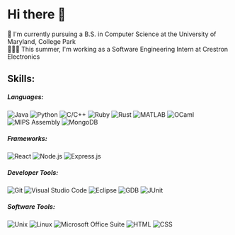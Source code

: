 # Hi there 👋

📕 I'm currently pursuing a B.S. in Computer Science at the University of Maryland, College Park <br />
👨🏽‍💻 This summer, I'm working as a Software Engineering Intern at Crestron Electronics

## Skills:

##### Languages: <br />
![Java](https://img.shields.io/badge/-Java-007396?style=flat&logo=java)
![Python](https://img.shields.io/badge/-Python-ffde57?style=flat&logo=python)
![C/C++](https://img.shields.io/badge/-C/C%2B%2B-00599C?style=flat&logo=c)
![Ruby](https://img.shields.io/badge/-Ruby-CC342D?style=flat&logo=ruby)
![Rust](https://img.shields.io/badge/-Rust-000000?style=flat&logo=rust)
![MATLAB](https://img.shields.io/badge/-MATLAB-0076A8?style=flat&logo=mathworks)
![OCaml](https://img.shields.io/badge/-OCaml-ffc0cb?style=flat&logo=ocaml)
![MIPS Assembly](https://img.shields.io/badge/-MIPS%20Assembly-0076A8?style=flat)
![MongoDB](https://img.shields.io/badge/-MongoDB-ffd700?style=flat&logo=mongodb)

##### Frameworks: <br />
![React](https://img.shields.io/badge/-React-ffa500?style=flat&logo=react)
![Node.js](https://img.shields.io/badge/-Node.js-ffb6c1?style=flat&logo=node.js)
![Express.js](https://img.shields.io/badge/-Express.js-000000?style=flat&logo=express)

##### Developer Tools: <br />
![Git](https://img.shields.io/badge/-Git-bdb76b?style=flat&logo=git)
![Visual Studio Code](https://img.shields.io/badge/-Visual%20Studio%20Code-007ACC?style=flat&logo=visual-studio-code)
![Eclipse](https://img.shields.io/badge/-Eclipse-2C2255?style=flat&logo=eclipse)
![GDB](https://img.shields.io/badge/-GDB-000000?style=flat&logo=gnu)
![JUnit](https://img.shields.io/badge/-JUnit-7cfc00?style=flat&logo=junit5)

##### Software Tools: <br />
![Unix](https://img.shields.io/badge/-Unix-000000?style=flat&logo=unix)
![Linux](https://img.shields.io/badge/-Linux-d8bfd8?style=flat&logo=linux)
![Microsoft Office Suite](https://img.shields.io/badge/-Microsoft%20Office%20Suite-D83B01?style=flat&logo=microsoft-office)
![HTML](https://img.shields.io/badge/-HTML-ff69b4?style=flat&logo=html5)
![CSS](https://img.shields.io/badge/-CSS-1572B6?style=flat&logo=css3)


<!--
**rohanshar77/rohanshar77** is a ✨ _special_ ✨ repository because its `README.md` (this file) appears on your GitHub profile.

Here are some ideas to get you started:

- 🔭 I’m currently working on ...
- 🌱 I’m currently learning ...
- 👯 I’m looking to collaborate on ...
- 🤔 I’m looking for help with ...
- 💬 Ask me about ...
- 📫 How to reach me: ...
- 😄 Pronouns: ...
- ⚡ Fun fact: ...
-->
